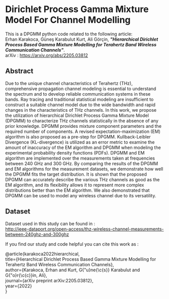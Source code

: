 # Dirichlet Process Gamma Mixture Model For Channel Modelling
This is a DPGMM python code related to the following article: \
Erhan Karakoca, Güneş Karabulut Kurt, Ali Görçin, ***"Hierarchical Dirichlet Process Based Gamma Mixture Modelling for Terahertz Band Wireless Communication Channels"***. \
arXiv : https://arxiv.org/abs/2205.03812
## Abstract

Due to the unique channel characteristics of Terahertz (THz), comprehensive propagation channel modeling is essential to understand the spectrum and to develop reliable communication systems in these bands. Ray tracing and traditional statistical modeling are insufficient to construct a suitable channel model due to the wide bandwidth and rapid changes in the characteristics of THz channels. In this work, we propose the utilization of hierarchical Dirichlet Process Gamma Mixture Model (DPGMM) to characterize THz channels statistically in the absence of any prior knowledge. DPGMM provides mixture component parameters and the required number of components. A revised expectation-maximization (EM) algorithm is also proposed as a pre-step for DPGMM. Kullback-Leibler Divergence (KL-divergence) is utilized as an error metric to examine the amount of inaccuracy of the EM algorithm and DPGMM when modeling the experimental probability density functions (PDFs). DPGMM and EM algorithm are implemented over the measurements taken at frequencies between 240 GHz and 300 GHz. By comparing the results of the DPGMM and EM algorithms for the measurement datasets, we demonstrate how well the DPGMM fits the target distribution. It is shown that the proposed DPGMM can accurately describe the various THz channels as good as the EM algorithm, and its flexibility allows it to represent more complex distributions better than the EM algorithm. We also demonstrated that DPGMM can be used to model any wireless channel due to its versatility. 

## Dataset 
Dataset used in this study can be found in : \
 http://ieee-dataport.org/open-access/thz-wireless-channel-measurements-between-240ghz-and-300ghz
 
 If you find our study and code helpful you can cite this work as :

@article{karakoca2022hierarchical, \
  title={Hierarchical Dirichlet Process Based Gamma Mixture Modelling for Terahertz Band Wireless Communication Channels}, \
  author={Karakoca, Erhan and Kurt, G{\"u}ne{\c{s}} Karabulut and G{\"o}r{\c{c}}in, Ali}, \
  journal={arXiv preprint arXiv:2205.03812}, \
  year={2022} \
}
